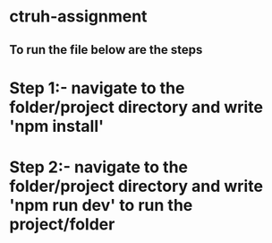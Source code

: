 # ctruh-assignment
<h2>To run the file below are the steps</h2>
<h1>Step 1:- navigate to the folder/project directory and write 'npm install'</h1>
<h1>Step 2:- navigate to the folder/project directory and write 'npm run dev' to run the project/folder</h1>
